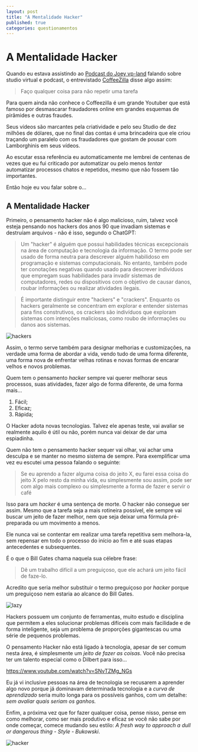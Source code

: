 ```yaml
---
layout: post
title: "A Mentalidade Hacker"
published: true
categories: questionamentos
---
```


# A Mentalidade Hacker

Quando eu estava assistindo ao [Podcast do Joey vp-land](https://www.youtube.com/@vp-land) falando sobre studio virtual e podcast, o entrevistado [CoffeeZilla](https://www.youtube.com/@Coffeezilla) disse algo assim:

> Faço qualquer coisa para não repetir uma tarefa

Para quem ainda não conhece o Coffeezilla é um grande Youtuber que está famoso por desmascarar fraudadores online em grandes esquemas de pirâmides e outras fraudes.

Seus vídeos são marcantes pela criatividade e pelo seu Studio de dez milhões de dólares, que no final das contas é uma brincadeira que ele criou traçando um paralelo com os fraudadores que gostam de pousar com Lamborghinis em seus vídeos.

Ao escutar essa referência eu automaticamente me lembrei de centenas de vezes que eu fui criticado por automatizar ou pelo menos _tentar_ automatizar processos chatos e repetidos, mesmo que não fossem tão importantes.

Então hoje eu vou falar sobre o...


## A Mentalidade Hacker

Primeiro, o pensamento hacker não é algo malicioso, ruim, talvez você esteja pensando nos hackers dos anos 90 que invadiam sistemas e destruíam arquivos - não é isso, segundo o ChatGPT:

> Um "hacker" é alguém que possui habilidades técnicas excepcionais na área de computação e tecnologia da informação. O termo pode ser usado de forma neutra para descrever alguém habilidoso em programação e sistemas computacionais. No entanto, também pode ter conotações negativas quando usado para descrever indivíduos que empregam suas habilidades para invadir sistemas de computadores, redes ou dispositivos com o objetivo de causar danos, roubar informações ou realizar atividades ilegais.

> É importante distinguir entre "hackers" e "crackers". Enquanto os hackers geralmente se concentram em explorar e entender sistemas para fins construtivos, os crackers são indivíduos que exploram sistemas com intenções maliciosas, como roubo de informações ou danos aos sistemas.

![hackers](https://media.wired.com/photos/5af3903dc59ba151c77c29c9/191:100/w_1280,c_limit/hackers_1995_rollerblading.jpeg)


Assim, o termo serve também para designar melhorias e customizações, na verdade uma forma de abordar a vida, vendo tudo de uma forma diferente, uma forma nova de enfrentar velhas rotinas e novas formas de encarar velhos e novos problemas.

Quem tem o pensamento _hacker_ sempre vai querer melhorar seus processos, suas atividades, fazer algo de forma diferente, de uma forma mais...

1. Fácil;
2. Eficaz;
3. Rápida;

O Hacker adota novas tecnologias. Talvez ele apenas teste, vai avaliar se realmente aquilo é útil ou não, porém nunca vai deixar de dar uma espiadinha.


Quem não tem o pensamento hacker sequer vai olhar, vai achar uma desculpa e se manter no mesmo sistema de sempre. Para exemplificar uma vez eu escutei uma pessoa falando o seguinte:

> Se eu aprendo a fazer alguma coisa do jeito X, eu farei essa coisa do jeito X pelo resto da minha vida, eu simplesmente sou assim, pode ser com algo mais complexo ou simplesmente a forma de fazer e servir o café

Isso para um _hacker_ é uma sentença de morte. O hacker não consegue ser assim. Mesmo que a tarefa seja a mais rotineira possível, ele sempre vai buscar um jeito de fazer melhor, nem que seja deixar uma fórmula pré-preparada ou um movimento a menos.

Ele nunca vai se contentar em realizar uma tarefa repetitiva sem melhora-la, sem repensar em todo o processo do início ao fim e até suas etapas antecedentes e subsequentes.

É o que o Bill Gates chama naquela sua célebre frase:

> Dê um trabalho difícil a um preguiçoso, que ele achará um jeito fácil de faze-lo.

Acredito que seria melhor substituir o termo preguiçoso por _hacker_ porque um preguiçoso nem estaria ao alcance do Bill Gates.

![lazy](https://lztforeferfiles.s3.us-west-2.amazonaws.com/bp-hack1.jpg)

Hackers possuem um conjunto de ferramentas, muito estudo e disciplina que permitem a eles solucionar problemas difíceis com mais facilidade e de forma inteligente, seja um problema de proporções gigantescas ou uma série de pequenos problemas.

O pensamento Hacker não está ligado à tecnologia, apesar de ser comum nesta área, é simplesmente um _jeito de fazer as coisas_. Você não precisa ter um talento especial como o Dilbert para isso...

https://www.youtube.com/watch?v=SNvTZMg_NGs

Eu já vi inclusive pessoas na área de tecnologia se recusarem a aprender algo novo porque já dominavam determinada tecnologia e a _curva de aprendizado_ seria muito longa para os possíveis ganhos, com um detalhe: _sem avaliar quais seriam os ganhos._

Enfim, a próxima vez que for fazer qualquer coisa, pense nisso, pense em como melhorar, como ser mais produtivo e eficaz se você não sabe por onde começar, comece mudando seu estilo: _A fresh way to approach a dull or dangerous thing - Style - Bukowski_.


![hacker](https://lztforeferfiles.s3.us-west-2.amazonaws.com/bp-hack2.jpg)
